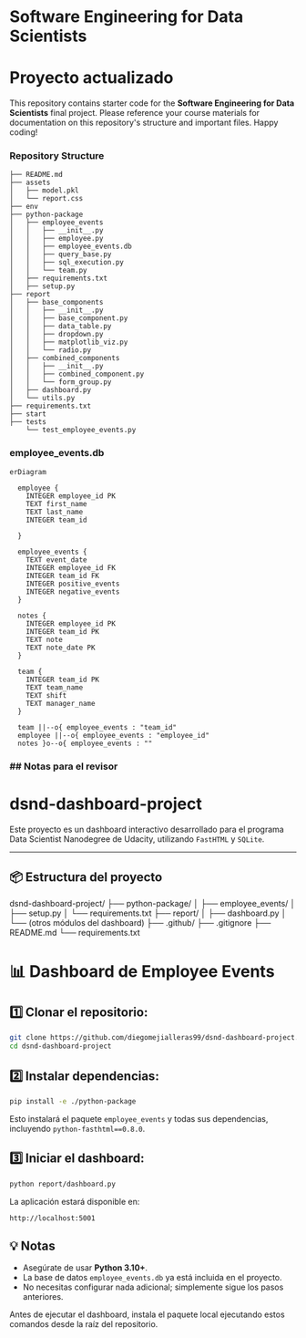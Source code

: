 
# Software Engineering for Data Scientists 
# Proyecto actualizado

This repository contains starter code for the **Software Engineering for Data Scientists** final project. Please reference your course materials for documentation on this repository's structure and important files. Happy coding!

### Repository Structure
```
├── README.md
├── assets
│   ├── model.pkl
│   └── report.css
├── env
├── python-package
│   ├── employee_events
│   │   ├── __init__.py
│   │   ├── employee.py
│   │   ├── employee_events.db
│   │   ├── query_base.py
│   │   ├── sql_execution.py
│   │   └── team.py
│   ├── requirements.txt
│   ├── setup.py
├── report
│   ├── base_components
│   │   ├── __init__.py
│   │   ├── base_component.py
│   │   ├── data_table.py
│   │   ├── dropdown.py
│   │   ├── matplotlib_viz.py
│   │   └── radio.py
│   ├── combined_components
│   │   ├── __init__.py
│   │   ├── combined_component.py
│   │   └── form_group.py
│   ├── dashboard.py
│   └── utils.py
├── requirements.txt
├── start
├── tests
    └── test_employee_events.py
```

### employee_events.db

```mermaid
erDiagram

  employee {
    INTEGER employee_id PK
    TEXT first_name
    TEXT last_name
    INTEGER team_id
    
  }

  employee_events {
    TEXT event_date
    INTEGER employee_id FK
    INTEGER team_id FK
    INTEGER positive_events
    INTEGER negative_events
  }

  notes {
    INTEGER employee_id PK
    INTEGER team_id PK
    TEXT note
    TEXT note_date PK
  }

  team {
    INTEGER team_id PK
    TEXT team_name
    TEXT shift
    TEXT manager_name
  }

  team ||--o{ employee_events : "team_id"
  employee ||--o{ employee_events : "employee_id"
  notes }o--o{ employee_events : ""
```
### ## Notas para el revisor
# dsnd-dashboard-project

Este proyecto es un dashboard interactivo desarrollado para el programa Data Scientist Nanodegree de Udacity, utilizando `FastHTML` y `SQLite`.

---

## 📦 Estructura del proyecto

dsnd-dashboard-project/
├── python-package/
│ ├── employee_events/
│ ├── setup.py
│ └── requirements.txt
├── report/
│ ├── dashboard.py
│ └── (otros módulos del dashboard)
├── .github/
├── .gitignore
├── README.md
└── requirements.txt

# 📊 Dashboard de Employee Events

## 1️⃣ Clonar el repositorio:
```bash
git clone https://github.com/diegomejialleras99/dsnd-dashboard-project.git
cd dsnd-dashboard-project
```

## 2️⃣ Instalar dependencias:
```bash
pip install -e ./python-package
```
Esto instalará el paquete `employee_events` y todas sus dependencias, incluyendo `python-fasthtml==0.8.0`.

## 3️⃣ Iniciar el dashboard:
```bash
python report/dashboard.py
```

La aplicación estará disponible en:

```
http://localhost:5001
```

## 💡 Notas
- Asegúrate de usar **Python 3.10+**.
- La base de datos `employee_events.db` ya está incluida en el proyecto.
- No necesitas configurar nada adicional; simplemente sigue los pasos anteriores.

Antes de ejecutar el dashboard, instala el paquete local ejecutando estos comandos desde la raíz del repositorio.
